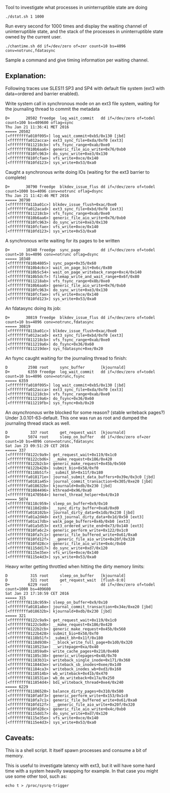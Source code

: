Tool to investigate what processes in uninterruptible state are doing

    ./dstat.sh 1 1000

Run every second for 1000 times and display the waiting channel of uninterruptible state, and the stack
of the processes in uninterruptible state owned by the current user.


	./chantime.sh dd if=/dev/zero of=zer count=10 bs=4096 conv=notrunc,fdatasync

Sample a command and give timing information per waiting channel.

Explanation:
------------

Following traces use SLES11 SP3 and SP4 with default file system (ext3 with data=ordered and barrier enabled).

Write system call in synchronous mode on an ext3 file system, waiting for the journaling thread to commit the metadata

    D+       20502 freedge  log_wait_commit   dd if=/dev/zero of=todel count=100 bs=409600 oflag=sync
    Thu Jan 21 11:36:41 MET 2016
    ===== 20502
    [<ffffffffa010f095>] log_wait_commit+0xb5/0x130 [jbd]
    [<ffffffffa012acca>] ext3_sync_file+0xda/0xf0 [ext3]
    [<ffffffff811218cb>] vfs_fsync_range+0xab/0xe0
    [<ffffffff810b6aa6>] generic_file_aio_write+0x76/0xb0
    [<ffffffff810fc963>] do_sync_write+0xe3/0x130
    [<ffffffff810fcfae>] vfs_write+0xce/0x140
    [<ffffffff810fd123>] sys_write+0x53/0xa0

Caught a synchronous write doing IOs (waiting for the ext3 barrier to complete)

    D+       30790 freedge  blkdev_issue_flus dd if=/dev/zero of=todel count=1000 bs=4096 conv=notrunc oflag=dsync
    Thu Jan 21 11:42:46 MET 2016
    ===== 30790
    [<ffffffff811ba01c>] blkdev_issue_flush+0xac/0xe0
    [<ffffffffa012acad>] ext3_sync_file+0xbd/0xf0 [ext3]
    [<ffffffff811218cb>] vfs_fsync_range+0xab/0xe0
    [<ffffffff810b6aa6>] generic_file_aio_write+0x76/0xb0
    [<ffffffff810fc963>] do_sync_write+0xe3/0x130
    [<ffffffff810fcfae>] vfs_write+0xce/0x140
    [<ffffffff810fd123>] sys_write+0x53/0xa0

A synchronous write waiting for its pages to be written

    D+       10340 freedge  sync_page         dd if=/dev/zero of=todel count=10 bs=4096 conv=notrunc oflag=dsync
    ===== 10340
    [<ffffffff810b4805>] sync_page+0x35/0x60
    [<ffffffff810b4c6c>] wait_on_page_bit+0x6c/0x80
    [<ffffffff810b5c54>] wait_on_page_writeback_range+0xc4/0x140
    [<ffffffff810b5dcf>] filemap_write_and_wait_range+0x6f/0x80
    [<ffffffff811218ab>] vfs_fsync_range+0x8b/0xe0
    [<ffffffff810b6aa6>] generic_file_aio_write+0x76/0xb0
    [<ffffffff810fc963>] do_sync_write+0xe3/0x130
    [<ffffffff810fcfae>] vfs_write+0xce/0x140
    [<ffffffff810fd123>] sys_write+0x53/0xa0

An fdatasync doing its job:

    D+       30819 freedge  blkdev_issue_flus dd if=/dev/zero of=todel count=10 bs=4096 conv=notrunc,fdatasync
    ===== 30819
    [<ffffffff811ba01c>] blkdev_issue_flush+0xac/0xe0
    [<ffffffffa012acad>] ext3_sync_file+0xbd/0xf0 [ext3]
    [<ffffffff811218cb>] vfs_fsync_range+0xab/0xe0
    [<ffffffff811219a6>] do_fsync+0x36/0x60
    [<ffffffff811219de>] sys_fdatasync+0xe/0x20

An fsync caught waiting for the journaling thread to finish:

    D         2598 root     sync_buffer       [kjournald]
    D+        6359 freedge  log_wait_commit   dd if=/dev/zero of=todel count=10 bs=4096 conv=notrunc,fsync
    ===== 6359
    [<ffffffffa010f095>] log_wait_commit+0xb5/0x130 [jbd]
    [<ffffffffa012acca>] ext3_sync_file+0xda/0xf0 [ext3]
    [<ffffffff811218cb>] vfs_fsync_range+0xab/0xe0
    [<ffffffff811219a6>] do_fsync+0x36/0x60
    [<ffffffff811219fb>] sys_fsync+0xb/0x20


An *asynchronous* write blocked for some reason? (stable writeback pages?) Under 3.0.101-63-default. This one was run as root and dumped the journaling thread stack as well.

    D          337 root     get_request_wait  [kjournald]
    D+        5074 root     sleep_on_buffer   dd if=/dev/zero of=zer count=10 bs=4096 conv=notrunc,fdatasync
    Sat Jan 23 09:51:29 CET 2016
    ===== 337
    [<ffffffff8122c9a9>] get_request_wait+0x119/0x1c0
    [<ffffffff8122cbd6>] __make_request+0x186/0x420
    [<ffffffff8122b2cb>] generic_make_request+0x45b/0x560
    [<ffffffff8122b428>] submit_bio+0x58/0xf0
    [<ffffffff8118b51f>] _submit_bh+0x11f/0x180
    [<ffffffffa018171e>] journal_submit_data_buffers+0x39e/0x3c0 [jbd]
    [<ffffffffa0181a45>] journal_commit_transaction+0x305/0xe20 [jbd]
    [<ffffffffa018632b>] kjournald+0xdb/0x230 [jbd]
    [<ffffffff81084496>] kthread+0x96/0xa0
    [<ffffffff81470564>] kernel_thread_helper+0x4/0x10
    ===== 5074
    [<ffffffff8118c959>] sleep_on_buffer+0x9/0x10
    [<ffffffff8118d2d8>] __sync_dirty_buffer+0xa8/0xd0
    [<ffffffffa018102b>] journal_dirty_data+0x1db/0x230 [jbd]
    [<ffffffffa01a2d4d>] ext3_journal_dirty_data+0x1d/0x50 [ext3]
    [<ffffffffa01a17db>] walk_page_buffers+0x4b/0xb0 [ext3]
    [<ffffffffa01a5d53>] ext3_ordered_write_end+0x73/0x140 [ext3]
    [<ffffffff810fa6c2>] generic_perform_write+0x122/0x1c0
    [<ffffffff810fa7c1>] generic_file_buffered_write+0x61/0xa0
    [<ffffffff810fd12f>] __generic_file_aio_write+0x20f/0x320
    [<ffffffff810fd28c>] generic_file_aio_write+0x4c/0xb0
    [<ffffffff8115dd17>] do_sync_write+0xd7/0x120
    [<ffffffff8115e35e>] vfs_write+0xce/0x140
    [<ffffffff8115e4d3>] sys_write+0x53/0xa0


Heavy writer getting throttled when hitting the dirty memory limits:

    D          315 root     sleep_on_buffer   [kjournald]
    D          321 root     get_request_wait  [flush-8:0]
    D+        6229 root     -                 dd if=/dev/zero of=todel count=1000 bs=409600
    Sat Jan 23 17:10:59 CET 2016
    ===== 315
    [<ffffffff8118c959>] sleep_on_buffer+0x9/0x10
    [<ffffffffa0181a8e>] journal_commit_transaction+0x34e/0xe20 [jbd]
    [<ffffffffa018632b>] kjournald+0xdb/0x230 [jbd]
    ===== 321
    [<ffffffff8122c9a9>] get_request_wait+0x119/0x1c0
    [<ffffffff8122cbd6>] __make_request+0x186/0x420
    [<ffffffff8122b2cb>] generic_make_request+0x45b/0x560
    [<ffffffff8122b428>] submit_bio+0x58/0xf0
    [<ffffffff8118b51f>] _submit_bh+0x11f/0x180
    [<ffffffff8118d930>] __block_write_full_page+0x1d0/0x320
    [<ffffffff8110523a>] __writepage+0xa/0x40
    [<ffffffff811059a0>] write_cache_pages+0x210/0x460
    [<ffffffff81105c38>] generic_writepages+0x48/0x70
    [<ffffffff81183b31>] writeback_single_inode+0x171/0x360
    [<ffffffff8118443e>] writeback_sb_inodes+0xee/0x1d0
    [<ffffffff81184ca3>] writeback_inodes_wb+0xd3/0x160
    [<ffffffff8118514b>] wb_writeback+0x41b/0x470
    [<ffffffff8118531a>] wb_do_writeback+0x17a/0x250
    [<ffffffff811854d4>] bdi_writeback_thread+0xe4/0x240
    ===== 6229
    [<ffffffff81106520>] balance_dirty_pages+0x310/0x580
    [<ffffffff810fa6f3>] generic_perform_write+0x153/0x1c0
    [<ffffffff810fa7c1>] generic_file_buffered_write+0x61/0xa0
    [<ffffffff810fd12f>] __generic_file_aio_write+0x20f/0x320
    [<ffffffff810fd28c>] generic_file_aio_write+0x4c/0xb0
    [<ffffffff8115dd17>] do_sync_write+0xd7/0x120
    [<ffffffff8115e35e>] vfs_write+0xce/0x140
    [<ffffffff8115e4d3>] sys_write+0x53/0xa0

Caveats:
--------

This is a shell script. It itself spawn processes and consume a bit of memory.

This is useful to investigate latency with ext3, but it will have some hard time
with a system heavilly swapping for example. In that case you might use some
other tool, such as:

    echo t > /proc/sysrq-trigger



